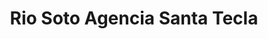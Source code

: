 ---
title: "Rio Soto Agencia Santa Tecla"
url: /santa-tecla/rio-soto-agencia-santa-tecla/
shop: Allgemein
---